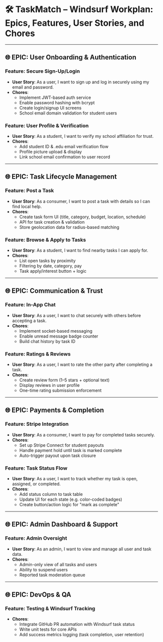 # 🛠️ TaskMatch – Windsurf Workplan: Epics, Features, User Stories, and Chores

---

## 🌐 EPIC: User Onboarding & Authentication

### Feature: Secure Sign-Up/Login
- **User Story**: As a user, I want to sign up and log in securely using my email and password.
- **Chores**:
  - Implement JWT-based auth service
  - Enable password hashing with bcrypt
  - Create login/signup UI screens
  - School email domain validation for student users

### Feature: User Profile & Verification
- **User Story**: As a student, I want to verify my school affiliation for trust.
- **Chores**:
  - Add student ID & .edu email verification flow
  - Profile picture upload & display
  - Link school email confirmation to user record

---

## 🌐 EPIC: Task Lifecycle Management

### Feature: Post a Task
- **User Story**: As a consumer, I want to post a task with details so I can find local help.
- **Chores**:
  - Create task form UI (title, category, budget, location, schedule)
  - API for task creation & validation
  - Store geolocation data for radius-based matching

### Feature: Browse & Apply to Tasks
- **User Story**: As a student, I want to find nearby tasks I can apply for.
- **Chores**:
  - List open tasks by proximity
  - Filtering by date, category, pay
  - Task apply/interest button + logic

---

## 🌐 EPIC: Communication & Trust

### Feature: In-App Chat
- **User Story**: As a user, I want to chat securely with others before accepting a task.
- **Chores**:
  - Implement socket-based messaging
  - Enable unread message badge counter
  - Build chat history by task ID

### Feature: Ratings & Reviews
- **User Story**: As a user, I want to rate the other party after completing a task.
- **Chores**:
  - Create review form (1–5 stars + optional text)
  - Display reviews in user profile
  - One-time rating submission enforcement

---

## 🌐 EPIC: Payments & Completion

### Feature: Stripe Integration
- **User Story**: As a consumer, I want to pay for completed tasks securely.
- **Chores**:
  - Set up Stripe Connect for student payouts
  - Handle payment hold until task is marked complete
  - Auto-trigger payout upon task closure

### Feature: Task Status Flow
- **User Story**: As a user, I want to track whether my task is open, assigned, or completed.
- **Chores**:
  - Add status column to task table
  - Update UI for each state (e.g. color-coded badges)
  - Create button/action logic for "mark as complete"

---

## 🌐 EPIC: Admin Dashboard & Support

### Feature: Admin Oversight
- **User Story**: As an admin, I want to view and manage all user and task data.
- **Chores**:
  - Admin-only view of all tasks and users
  - Ability to suspend users
  - Reported task moderation queue

---

## 🌐 EPIC: DevOps & QA

### Feature: Testing & Windsurf Tracking
- **Chores**:
  - Integrate GitHub PR automation with Windsurf task status
  - Write unit tests for core APIs
  - Add success metrics logging (task completion, user retention)
